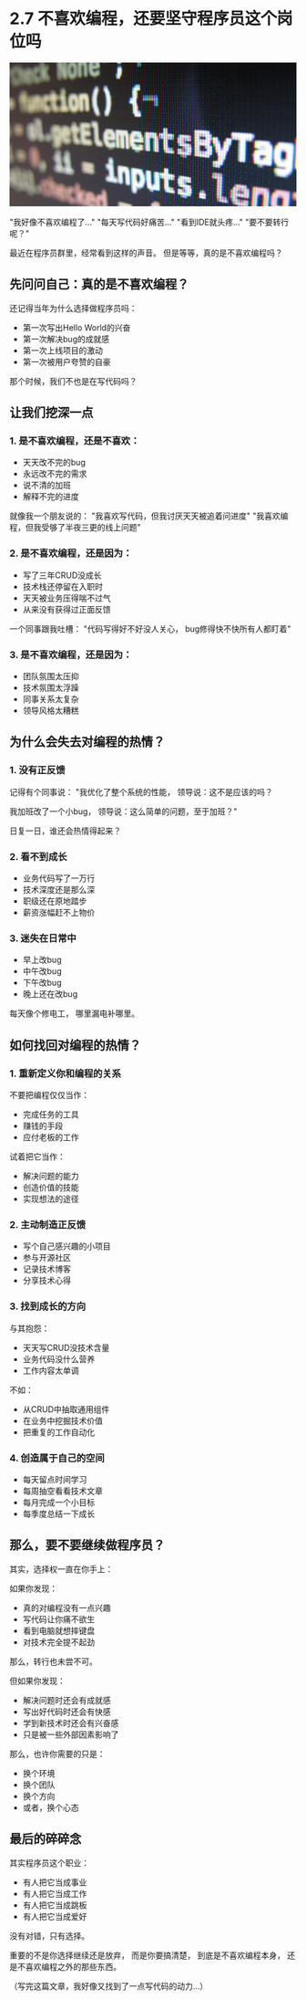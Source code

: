 # 2.7 不喜欢编程，还要坚守程序员这个岗位吗

![厌倦编程](../assets/images/chapter2/tired-of-coding.jpg)

"我好像不喜欢编程了..."
"每天写代码好痛苦..."
"看到IDE就头疼..."
"要不要转行呢？"

最近在程序员群里，经常看到这样的声音。
但是等等，真的是不喜欢编程吗？

## 先问问自己：真的是不喜欢编程？

还记得当年为什么选择做程序员吗：
- 第一次写出Hello World的兴奋
- 第一次解决bug的成就感
- 第一次上线项目的激动
- 第一次被用户夸赞的自豪

那个时候，我们不也是在写代码吗？

## 让我们挖深一点

### 1. 是不喜欢编程，还是不喜欢：
- 天天改不完的bug
- 永远改不完的需求
- 说不清的加班
- 解释不完的进度

就像我一个朋友说的：
"我喜欢写代码，但我讨厌天天被追着问进度"
"我喜欢编程，但我受够了半夜三更的线上问题"

### 2. 是不喜欢编程，还是因为：
- 写了三年CRUD没成长
- 技术栈还停留在入职时
- 天天被业务压得喘不过气
- 从来没有获得过正面反馈

一个同事跟我吐槽：
"代码写得好不好没人关心，
bug修得快不快所有人都盯着"

### 3. 是不喜欢编程，还是因为：
- 团队氛围太压抑
- 技术氛围太浮躁
- 同事关系太复杂
- 领导风格太糟糕

## 为什么会失去对编程的热情？

### 1. 没有正反馈
记得有个同事说：
"我优化了整个系统的性能，
领导说：这不是应该的吗？

我加班改了一个小bug，
领导说：这么简单的问题，至于加班？"

日复一日，谁还会热情得起来？

### 2. 看不到成长
- 业务代码写了一万行
- 技术深度还是那么深
- 职级还在原地踏步
- 薪资涨幅赶不上物价

### 3. 迷失在日常中
- 早上改bug
- 中午改bug
- 下午改bug
- 晚上还在改bug

每天像个修电工，
哪里漏电补哪里。

## 如何找回对编程的热情？

### 1. 重新定义你和编程的关系
不要把编程仅仅当作：
- 完成任务的工具
- 赚钱的手段
- 应付老板的工作

试着把它当作：
- 解决问题的能力
- 创造价值的技能
- 实现想法的途径

### 2. 主动制造正反馈
- 写个自己感兴趣的小项目
- 参与开源社区
- 记录技术博客
- 分享技术心得

### 3. 找到成长的方向
与其抱怨：
- 天天写CRUD没技术含量
- 业务代码没什么营养
- 工作内容太单调

不如：
- 从CRUD中抽取通用组件
- 在业务中挖掘技术价值
- 把重复的工作自动化

### 4. 创造属于自己的空间
- 每天留点时间学习
- 每周抽空看看技术文章
- 每月完成一个小目标
- 每季度总结一下成长

## 那么，要不要继续做程序员？

其实，选择权一直在你手上：

如果你发现：
- 真的对编程没有一点兴趣
- 写代码让你痛不欲生
- 看到电脑就想摔键盘
- 对技术完全提不起劲

那么，转行也未尝不可。

但如果你发现：
- 解决问题时还会有成就感
- 写出好代码时还会有快感
- 学到新技术时还会有兴奋感
- 只是被一些外部因素影响了

那么，也许你需要的只是：
- 换个环境
- 换个团队
- 换个方向
- 或者，换个心态

## 最后的碎碎念

其实程序员这个职业：
- 有人把它当成事业
- 有人把它当成工作
- 有人把它当成跳板
- 有人把它当成爱好

没有对错，只有选择。

重要的不是你选择继续还是放弃，
而是你要搞清楚，
到底是不喜欢编程本身，
还是不喜欢编程之外的那些东西。

（写完这篇文章，我好像又找到了一点写代码的动力...） 
